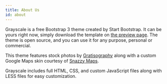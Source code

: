 ```yaml
---
title: About Us
id: about
---
```


Grayscale is a free Bootstrap 3 theme created by Start Bootstrap. It can be yours right now, simply download the template on [the preview page](http://startbootstrap.com/template-overviews/grayscale/). The theme is open source, and you can use it for any purpose, personal or commercial.

This theme features stock photos by [Gratisography](http://gratisography.com/) along with a custom Google Maps skin courtesy of [Snazzy Maps](http://snazzymaps.com/).

Grayscale includes full HTML, CSS, and custom JavaScript files along with LESS files for easy customization.
